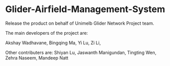 Glider-Airfield-Management-System
=================================

Release the product on behalf of Unimelb Glider Network Project team.

The main developers of the project are:

Akshay Wadhavane,
Bingqing Ma,
Yi Lu,
Zi Li,

Other contributers are:
Shiyan Lu,
Jaswanth Manigundan,
Tingting Wen,
Zehra Naseem,
Mandeep Natt

